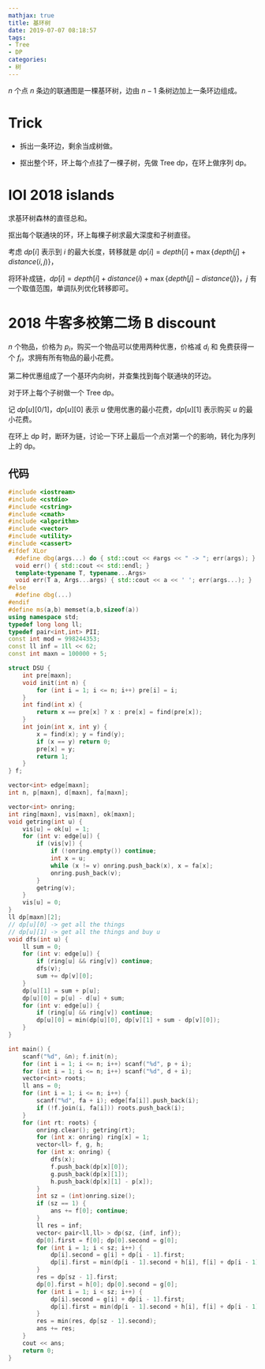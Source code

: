 ```yaml
---
mathjax: true
title: 基环树
date: 2019-07-07 08:18:57
tags:
- Tree
- DP
categories:
- 树
---
```


$n$ 个点 $n$ 条边的联通图是一棵基环树，边由 $n-1$ 条树边加上一条环边组成。

# Trick

+ 拆出一条环边，剩余当成树做。

+ 抠出整个环，环上每个点挂了一棵子树，先做 Tree dp，在环上做序列 dp。

<!--more-->

# IOI 2018 islands

求基环树森林的直径总和。

抠出每个联通块的环，环上每棵子树求最大深度和子树直径。

考虑 $dp[i]$ 表示到 $i$ 的最大长度，转移就是 $dp[i]=depth[i]+\max \{ depth[j]+distance(i,j) \}$，

将环补成链，$dp[i]=depth[i]+distance(i)+\max \{ depth[j]-distance(j) \}$，$j$ 有一个取值范围，单调队列优化转移即可。

# 2018 牛客多校第二场 B discount

$n$ 个物品，价格为 $p_i$，购买一个物品可以使用两种优惠，价格减 $d_i$ 和 免费获得一个 $f_i$，求拥有所有物品的最小花费。

第二种优惠组成了一个基环内向树，并查集找到每个联通块的环边。

对于环上每个子树做一个 Tree dp。

记 $dp[u][0/1]$，$dp[u][0]$ 表示 $u$ 使用优惠的最小花费，$dp[u][1]$ 表示购买 $u$ 的最小花费。

在环上 dp 时，断环为链，讨论一下环上最后一个点对第一个的影响，转化为序列上的 dp。

## 代码

```c++
#include <iostream>
#include <cstdio>
#include <cstring>
#include <cmath>
#include <algorithm>
#include <vector>
#include <utility>
#include <cassert>
#ifdef XLor
  #define dbg(args...) do { std::cout << #args << " -> "; err(args); } while (0)
  void err() { std::cout << std::endl; }
  template<typename T, typename...Args>
  void err(T a, Args...args) { std::cout << a << ' '; err(args...); }
#else
  #define dbg(...)
#endif
#define ms(a,b) memset(a,b,sizeof(a))
using namespace std;
typedef long long ll;
typedef pair<int,int> PII;
const int mod = 998244353;
const ll inf = 1ll << 62;
const int maxn = 100000 + 5;

struct DSU {
    int pre[maxn];
    void init(int n) {
        for (int i = 1; i <= n; i++) pre[i] = i;
    }
    int find(int x) {
        return x == pre[x] ? x : pre[x] = find(pre[x]);
    }
    int join(int x, int y) {
        x = find(x); y = find(y);
        if (x == y) return 0;
        pre[x] = y;
        return 1;
    }
} f;

vector<int> edge[maxn];
int n, p[maxn], d[maxn], fa[maxn];

vector<int> onring;
int ring[maxn], vis[maxn], ok[maxn];
void getring(int u) {
    vis[u] = ok[u] = 1;
    for (int v: edge[u]) {
        if (vis[v]) {
            if (!onring.empty()) continue;
            int x = u;
            while (x != v) onring.push_back(x), x = fa[x];
            onring.push_back(v);
        }
        getring(v);
    }
    vis[u] = 0;
}
ll dp[maxn][2];
// dp[u][0] -> get all the things
// dp[u][1] -> get all the things and buy u
void dfs(int u) {
    ll sum = 0;
    for (int v: edge[u]) {
        if (ring[u] && ring[v]) continue;
        dfs(v);
        sum += dp[v][0];
    }
    dp[u][1] = sum + p[u];
    dp[u][0] = p[u] - d[u] + sum;
    for (int v: edge[u]) {
        if (ring[u] && ring[v]) continue;
        dp[u][0] = min(dp[u][0], dp[v][1] + sum - dp[v][0]);
    }
}

int main() {
    scanf("%d", &n); f.init(n);
    for (int i = 1; i <= n; i++) scanf("%d", p + i);
    for (int i = 1; i <= n; i++) scanf("%d", d + i);
    vector<int> roots;
    ll ans = 0;
    for (int i = 1; i <= n; i++) {
        scanf("%d", fa + i); edge[fa[i]].push_back(i);
        if (!f.join(i, fa[i])) roots.push_back(i);
    }
    for (int rt: roots) {
        onring.clear(); getring(rt);
        for (int x: onring) ring[x] = 1;
        vector<ll> f, g, h;
        for (int x: onring) {
            dfs(x); 
            f.push_back(dp[x][0]);
            g.push_back(dp[x][1]);
            h.push_back(dp[x][1] - p[x]);
        }
        int sz = (int)onring.size();
        if (sz == 1) {
            ans += f[0]; continue;
        }
        ll res = inf;
        vector< pair<ll,ll> > dp(sz, {inf, inf});
        dp[0].first = f[0]; dp[0].second = g[0];
        for (int i = 1; i < sz; i++) {
            dp[i].second = g[i] + dp[i - 1].first;
            dp[i].first = min(dp[i - 1].second + h[i], f[i] + dp[i - 1].first);
        }
        res = dp[sz - 1].first;
        dp[0].first = h[0]; dp[0].second = g[0];
        for (int i = 1; i < sz; i++) {
            dp[i].second = g[i] + dp[i - 1].first;
            dp[i].first = min(dp[i - 1].second + h[i], f[i] + dp[i - 1].first);
        }
        res = min(res, dp[sz - 1].second);
        ans += res;
    }
    cout << ans;
    return 0;
}
```